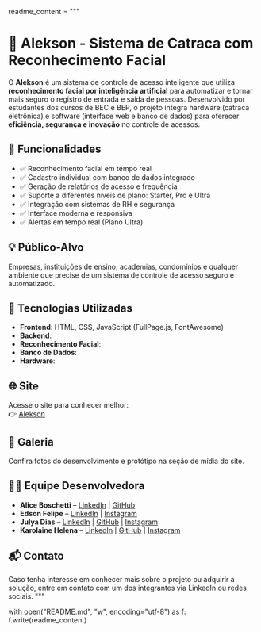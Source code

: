 readme_content = """
# 🛂 Alekson - Sistema de Catraca com Reconhecimento Facial

O **Alekson** é um sistema de controle de acesso inteligente que utiliza **reconhecimento facial por inteligência artificial** para automatizar e tornar mais seguro o registro de entrada e saída de pessoas. Desenvolvido por estudantes dos cursos de BEC e BEP, o projeto integra hardware (catraca eletrônica) e software (interface web e banco de dados) para oferecer **eficiência, segurança e inovação** no controle de acessos.

## 🚀 Funcionalidades

- ✅ Reconhecimento facial em tempo real
- ✅ Cadastro individual com banco de dados integrado
- ✅ Geração de relatórios de acesso e frequência
- ✅ Suporte a diferentes níveis de plano: Starter, Pro e Ultra
- ✅ Integração com sistemas de RH e segurança
- ✅ Interface moderna e responsiva
- ✅ Alertas em tempo real (Plano Ultra)

## 💡 Público-Alvo

Empresas, instituições de ensino, academias, condomínios e qualquer ambiente que precise de um sistema de controle de acesso seguro e automatizado.

## 🧠 Tecnologias Utilizadas

- **Frontend**: HTML, CSS, JavaScript (FullPage.js, FontAwesome)
- **Backend**: 
- **Reconhecimento Facial**:
- **Banco de Dados**: 
- **Hardware**: 

## 🌐 Site

Acesse o site para conhecer melhor:  
👉 [Alekson](https://alekson.vercel.app/)

## 📸 Galeria

Confira fotos do desenvolvimento e protótipo na seção de mídia do site.

## 👨‍💻 Equipe Desenvolvedora

- **Alice Boschetti** – [LinkedIn](https://www.linkedin.com/in/alice-boschetti-0663271b9/) | [GitHub](https://github.com/AliViBos)
- **Edson Felipe** – [LinkedIn](https://www.linkedin.com/in/edson-felipe-guimar%C3%A3es-440b5b208/) | [Instagram](https://www.instagram.com/edson.feelipe/)
- **Julya Dias** – [LinkedIn](https://www.linkedin.com/in/julya-dias/) | [GitHub](https://github.com/Julyxdias) | [Instagram](https://www.instagram.com/julyxdias/)
- **Karolaine Helena** – [LinkedIn](https://www.linkedin.com/in/karolaine-helena-bb62b6212/) | [GitHub](https://github.com/Karolaine231) | [Instagram](https://www.instagram.com/karolhelena.28131/)

## 📬 Contato

Caso tenha interesse em conhecer mais sobre o projeto ou adquirir a solução, entre em contato com um dos integrantes via LinkedIn ou redes sociais.
"""

with open("README.md", "w", encoding="utf-8") as f:
    f.write(readme_content)
